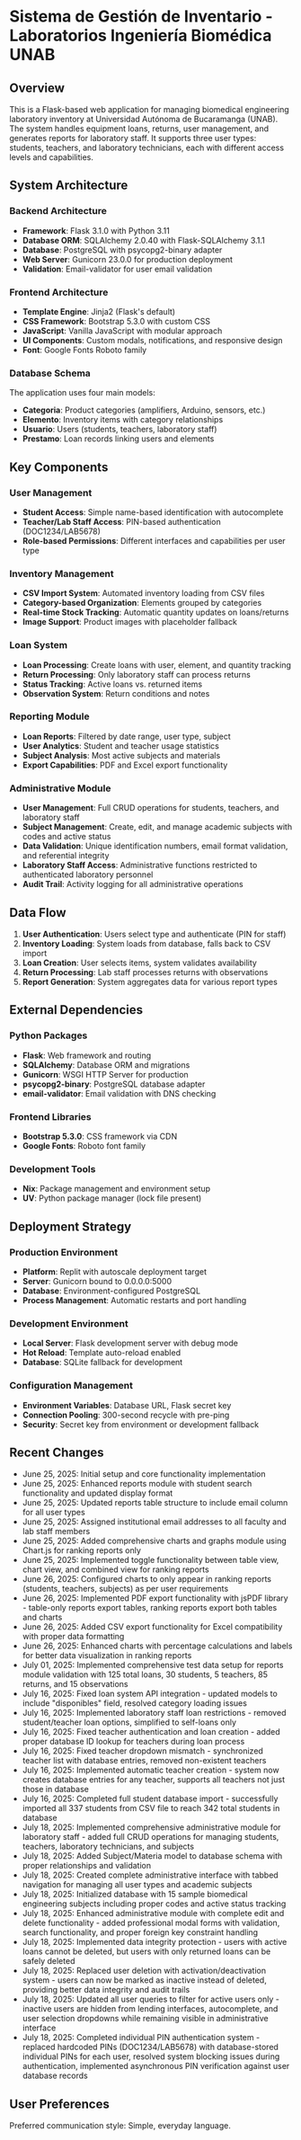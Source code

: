 # Sistema de Gestión de Inventario - Laboratorios Ingeniería Biomédica UNAB

## Overview

This is a Flask-based web application for managing biomedical engineering laboratory inventory at Universidad Autónoma de Bucaramanga (UNAB). The system handles equipment loans, returns, user management, and generates reports for laboratory staff. It supports three user types: students, teachers, and laboratory technicians, each with different access levels and capabilities.

## System Architecture

### Backend Architecture
- **Framework**: Flask 3.1.0 with Python 3.11
- **Database ORM**: SQLAlchemy 2.0.40 with Flask-SQLAlchemy 3.1.1
- **Database**: PostgreSQL with psycopg2-binary adapter
- **Web Server**: Gunicorn 23.0.0 for production deployment
- **Validation**: Email-validator for user email validation

### Frontend Architecture
- **Template Engine**: Jinja2 (Flask's default)
- **CSS Framework**: Bootstrap 5.3.0 with custom CSS
- **JavaScript**: Vanilla JavaScript with modular approach
- **UI Components**: Custom modals, notifications, and responsive design
- **Font**: Google Fonts Roboto family

### Database Schema
The application uses four main models:
- **Categoria**: Product categories (amplifiers, Arduino, sensors, etc.)
- **Elemento**: Inventory items with category relationships
- **Usuario**: Users (students, teachers, laboratory staff)
- **Prestamo**: Loan records linking users and elements

## Key Components

### User Management
- **Student Access**: Simple name-based identification with autocomplete
- **Teacher/Lab Staff Access**: PIN-based authentication (DOC1234/LAB5678)
- **Role-based Permissions**: Different interfaces and capabilities per user type

### Inventory Management
- **CSV Import System**: Automated inventory loading from CSV files
- **Category-based Organization**: Elements grouped by categories
- **Real-time Stock Tracking**: Automatic quantity updates on loans/returns
- **Image Support**: Product images with placeholder fallback

### Loan System
- **Loan Processing**: Create loans with user, element, and quantity tracking
- **Return Processing**: Only laboratory staff can process returns
- **Status Tracking**: Active loans vs. returned items
- **Observation System**: Return conditions and notes

### Reporting Module
- **Loan Reports**: Filtered by date range, user type, subject
- **User Analytics**: Student and teacher usage statistics
- **Subject Analysis**: Most active subjects and materials
- **Export Capabilities**: PDF and Excel export functionality

### Administrative Module
- **User Management**: Full CRUD operations for students, teachers, and laboratory staff
- **Subject Management**: Create, edit, and manage academic subjects with codes and active status
- **Data Validation**: Unique identification numbers, email format validation, and referential integrity
- **Laboratory Staff Access**: Administrative functions restricted to authenticated laboratory personnel
- **Audit Trail**: Activity logging for all administrative operations

## Data Flow

1. **User Authentication**: Users select type and authenticate (PIN for staff)
2. **Inventory Loading**: System loads from database, falls back to CSV import
3. **Loan Creation**: User selects items, system validates availability
4. **Return Processing**: Lab staff processes returns with observations
5. **Report Generation**: System aggregates data for various report types

## External Dependencies

### Python Packages
- **Flask**: Web framework and routing
- **SQLAlchemy**: Database ORM and migrations
- **Gunicorn**: WSGI HTTP Server for production
- **psycopg2-binary**: PostgreSQL database adapter
- **email-validator**: Email validation with DNS checking

### Frontend Libraries
- **Bootstrap 5.3.0**: CSS framework via CDN
- **Google Fonts**: Roboto font family

### Development Tools
- **Nix**: Package management and environment setup
- **UV**: Python package manager (lock file present)

## Deployment Strategy

### Production Environment
- **Platform**: Replit with autoscale deployment target
- **Server**: Gunicorn bound to 0.0.0.0:5000
- **Database**: Environment-configured PostgreSQL
- **Process Management**: Automatic restarts and port handling

### Development Environment
- **Local Server**: Flask development server with debug mode
- **Hot Reload**: Template auto-reload enabled
- **Database**: SQLite fallback for development

### Configuration Management
- **Environment Variables**: Database URL, Flask secret key
- **Connection Pooling**: 300-second recycle with pre-ping
- **Security**: Secret key from environment or development fallback

## Recent Changes
- June 25, 2025: Initial setup and core functionality implementation
- June 25, 2025: Enhanced reports module with student search functionality and updated display format
- June 25, 2025: Updated reports table structure to include email column for all user types
- June 25, 2025: Assigned institutional email addresses to all faculty and lab staff members
- June 25, 2025: Added comprehensive charts and graphs module using Chart.js for ranking reports only
- June 25, 2025: Implemented toggle functionality between table view, chart view, and combined view for ranking reports
- June 26, 2025: Configured charts to only appear in ranking reports (students, teachers, subjects) as per user requirements
- June 26, 2025: Implemented PDF export functionality with jsPDF library - table-only reports export tables, ranking reports export both tables and charts
- June 26, 2025: Added CSV export functionality for Excel compatibility with proper data formatting
- June 26, 2025: Enhanced charts with percentage calculations and labels for better data visualization in ranking reports
- July 01, 2025: Implemented comprehensive test data setup for reports module validation with 125 total loans, 30 students, 5 teachers, 85 returns, and 15 observations
- July 16, 2025: Fixed loan system API integration - updated models to include "disponibles" field, resolved category loading issues
- July 16, 2025: Implemented laboratory staff loan restrictions - removed student/teacher loan options, simplified to self-loans only
- July 16, 2025: Fixed teacher authentication and loan creation - added proper database ID lookup for teachers during loan process
- July 16, 2025: Fixed teacher dropdown mismatch - synchronized teacher list with database entries, removed non-existent teachers
- July 16, 2025: Implemented automatic teacher creation - system now creates database entries for any teacher, supports all teachers not just those in database
- July 16, 2025: Completed full student database import - successfully imported all 337 students from CSV file to reach 342 total students in database
- July 18, 2025: Implemented comprehensive administrative module for laboratory staff - added full CRUD operations for managing students, teachers, laboratory technicians, and subjects
- July 18, 2025: Added Subject/Materia model to database schema with proper relationships and validation
- July 18, 2025: Created complete administrative interface with tabbed navigation for managing all user types and academic subjects
- July 18, 2025: Initialized database with 15 sample biomedical engineering subjects including proper codes and active status tracking
- July 18, 2025: Enhanced administrative module with complete edit and delete functionality - added professional modal forms with validation, search functionality, and proper foreign key constraint handling
- July 18, 2025: Implemented data integrity protection - users with active loans cannot be deleted, but users with only returned loans can be safely deleted
- July 18, 2025: Replaced user deletion with activation/deactivation system - users can now be marked as inactive instead of deleted, providing better data integrity and audit trails
- July 18, 2025: Updated all user queries to filter for active users only - inactive users are hidden from lending interfaces, autocomplete, and user selection dropdowns while remaining visible in administrative interface
- July 18, 2025: Completed individual PIN authentication system - replaced hardcoded PINs (DOC1234/LAB5678) with database-stored individual PINs for each user, resolved system blocking issues during authentication, implemented asynchronous PIN verification against user database records

## User Preferences

Preferred communication style: Simple, everyday language.